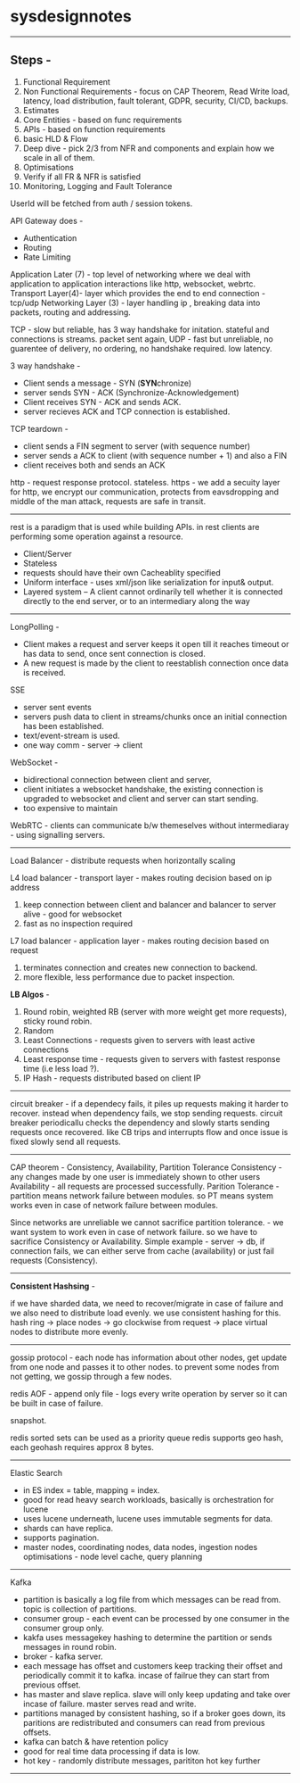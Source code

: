 # sysdesignnotes

---

## Steps - 

1. Functional Requirement
2. Non Functional Requirements - focus on CAP Theorem, Read Write load, latency, load distribution, fault tolerant, GDPR, security, CI/CD, backups.
3. Estimates 
4. Core Entities - based on func requirements
5. APIs - based on function requirements
6. basic HLD & Flow
7. Deep dive - pick 2/3 from NFR and components and explain how we scale in all of them.
8. Optimisations
9. Verify if all FR & NFR is satisfied
10. Monitoring, Logging and Fault Tolerance


UserId will be fetched from auth / session tokens.

API Gateway does - 
- Authentication
- Routing
- Rate Limiting


Application Later (7) - top level of networking where we deal with application to application interactions like http, websocket, webrtc.
Transport Layer(4)- layer which provides the end to end connection - tcp/udp
Networking Layer (3) - layer handling ip , breaking data into packets, routing and addressing.

TCP - slow but reliable, has 3 way handshake for initation. stateful and connections is streams. packet sent again, 
UDP - fast but unreliable, no guarentee of delivery, no ordering, no handshake required. low latency.

3 way handshake - 
* Client sends a message - SYN (**SYN**chronize) 
* server sends SYN - ACK (Synchronize-Acknowledgement) 
* Client receives SYN - ACK and sends ACK. 
* server recieves ACK and TCP connection is established.
 
TCP teardown - 
* client sends a FIN segment to server (with sequence number)
* server sends a ACK to client (with sequence number + 1) and also a FIN 
* client receives both and sends an ACK


http - request response protocol. stateless.
https - we add a secuity layer for http, we encrypt our communication, protects from eavsdropping and middle of the man attack, requests are safe in transit.

---
rest is a paradigm that is used while building APIs.
in rest clients are performing some operation against a resource. 
- Client/Server
- Stateless
- requests should have their own Cacheablity specified
- Uniform interface - uses xml/json like serialization for input& output.
- Layered system – A client cannot ordinarily tell whether it is connected directly to the end server, or to an intermediary along the way

---
LongPolling - 
- Client makes a request and server keeps it open till it reaches timeout or has data to send, once sent connection is closed.
- A new request is made by the client to reestablish connection once data is received.

SSE 
- server sent events
- servers push data to client in streams/chunks once an initial connection has been established.
- text/event-stream is used.
- one way comm - server -> client

WebSocket - 
- bidirectional connection between client and server,
- client initiates a websocket handshake, the existing connection is upgraded to websocket and client and server can start sending.
- too expensive to maintain

WebRTC - clients can communicate b/w themeselves without intermediaray - using signalling servers.

---
Load Balancer - distribute requests when horizontally scaling

L4 load balancer - transport layer - makes routing decision based on ip address 
1. keep connection between client and balancer and balancer to server alive - good for websocket
2. fast as no inspection required

L7 load balancer - application layer - makes routing decision based on request
1. terminates connection and creates new connection to backend.
2. more flexible, less performance due to packet inspection.

**LB Algos** - 
1. Round robin, weighted RB (server with more weight get more requests), sticky round robin.
2. Random 
3. Least Connections - requests given to servers with least active connections
4. Least response time - requests given to servers with fastest response time (i.e less load ?).
5. IP Hash - requests distributed based on client IP 
---

circuit breaker - if a dependecy fails, it piles up requests making it harder to recover. instead when dependency fails, we stop sending requests. circuit breaker periodicallu checks the dependency and slowly starts sending requests once recovered. like CB trips and interrupts flow and once issue is fixed slowly send all requests.


---
CAP theorem - Consistency, Availability, Partition Tolerance
Consistency - any changes made by one user is immediately shown to other users
Availability - all requests are processed successfully.
Parition Tolerance - partition means network failure between modules. so PT means system works even in case of network failure between modules.

Since networks are unreliable we cannot sacrifice partition tolerance. - we want system to work even in case of network failure. so we have to sacrifice Consistency or Availability.
Simple example - server -> db, if connection fails, we can either serve from cache (availability) or just fail requests (Consistency). 

---
**Consistent Hashsing**  - 

if we have sharded data, we need to recover/migrate in case of failure and we also need to distribute load evenly. we use consistent hashing for this.
hash ring -> place nodes -> go clockwise from request -> place virtual nodes to distribute more evenly.

---

gossip protocol - each node has information about other nodes, get update from one node and passes it to other nodes. to prevent some nodes from not getting, we gossip through a few nodes.

redis AOF - append only file - logs every write operation by server so it can be built in case of failure.

snapshot.

redis sorted sets can be used as a priority queue
redis supports geo hash, each geohash requires approx 8 bytes.

---

Elastic Search 
- in ES index = table, mapping = index.
- good for read heavy search workloads, basically is orchestration for lucene
- uses lucene underneath, lucene uses immutable segments for data.
- shards can have replica.
- supports pagination.
- master nodes, coordinating nodes, data nodes, ingestion nodes
optimisations - node level cache, query planning

---

Kafka
- partition is basically a log file from which messages can be read from. topic is collection of partitions.
- consumer group - each event can be processed by one consumer in the consumer group only.
- kakfa uses messagekey hashing to determine the partition or sends messages in round robin.
- broker - kafka server.
- each message has offset and customers keep tracking their offset and periodically commit it to kafka. incase of failrue they can start from previous offset.
- has master and slave replica. slave will only keep updating and take over incase of failure. master serves read and write.
- partitions managed by consistent hashing, so if a broker goes down, its paritions are redistributed and consumers can read from previous offsets.
- kafka can batch & have retention policy
- good for real time data processing if data is low.
- hot key - randomly distribute messages, parititon hot key further
  
---


